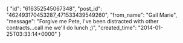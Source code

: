  {
   "id": "616352545067348",
   "post_id": "462493170453287_471533439549260",
   "from_name": "Gail Marie",
   "message": "Forgive me Pete, I've been distracted with other contracts...call me we'll do lunch ;)",
   "created_time": "2014-01-25T03:33:14+0000"
 }
